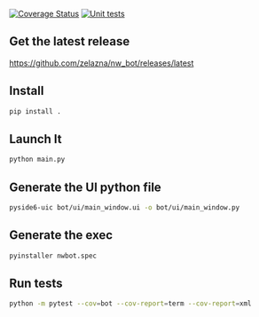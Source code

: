 [![Coverage Status](https://coveralls.io/repos/github/zelazna/nw_bot/badge.svg)](https://coveralls.io/github/zelazna/nw_bot)
[![Unit tests](https://github.com/zelazna/nw_bot/actions/workflows/test.yaml/badge.svg)](https://github.com/zelazna/nw_bot/actions/workflows/test.yaml)  

## Get the latest release

<https://github.com/zelazna/nw_bot/releases/latest>

## Install

```bash
pip install .
```

## Launch It

```bash
python main.py
```

## Generate the UI python file

```bash
pyside6-uic bot/ui/main_window.ui -o bot/ui/main_window.py
```

## Generate the exec

```bash
pyinstaller nwbot.spec
```

## Run tests

```bash
python -m pytest --cov=bot --cov-report=term --cov-report=xml
```
